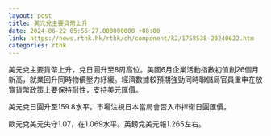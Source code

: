 ```yaml
---
layout: post
title: 美元兌主要貨幣上升
date: 2024-06-22 05:56:27.000000000 +08:00
link: https://news.rthk.hk/rthk/ch/component/k2/1758538-20240622.htm
categories: rthk
---
```


美元兌主要貨幣上升，兌日圓升至8周高位。美國6月企業活動指數初值創26個月新高，就業回升同時物價壓力紓緩。經濟數據較預期強勁同時聯儲局官員重申在放寬貨幣政策上要保持耐性，支持美元匯價。

美元兌日圓升至159.8水平。市場注視日本當局會否入市捍衛日圓匯價。

歐元兌美元失守1.07，在1.069水平。英鎊兌美元報1.265左右。

